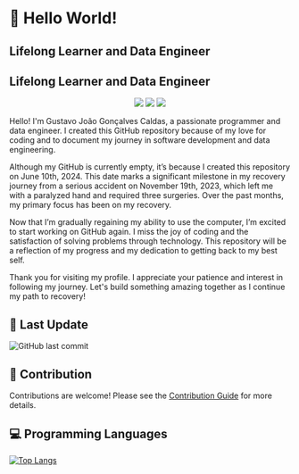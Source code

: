 # 👋 Hello World! 

## Lifelong Learner and Data Engineer

## Lifelong Learner and Data Engineer

<p align="center">
  <a href="https://www.linkedin.com/in/gustavocaldas22/"><img src="https://img.shields.io/badge/-LinkedIn-blue?style=flat-square&logo=LinkedIn&logoColor=white"></a>
  <a href="https://www.kaggle.com/gustavojgcaldas"><img src="https://img.shields.io/badge/-Kaggle-blue?style=flat-square&logo=Kaggle&logoColor=white"></a>
  <a href="mailto:your-email@gmail.com"><img src="https://img.shields.io/badge/-Gmail-red?style=flat-square&logo=Gmail&logoColor=white"></a>
</p>


Hello! I'm Gustavo João Gonçalves Caldas, a passionate programmer and data engineer. I created this GitHub repository because of my love for coding and to document my journey in software development and data engineering.

Although my GitHub is currently empty, it’s because I created this repository on June 10th, 2024. This date marks a significant milestone in my recovery journey from a serious accident on November 19th, 2023, which left me with a paralyzed hand and required three surgeries. Over the past months, my primary focus has been on my recovery.

Now that I’m gradually regaining my ability to use the computer, I’m excited to start working on GitHub again. I miss the joy of coding and the satisfaction of solving problems through technology. This repository will be a reflection of my progress and my dedication to getting back to my best self.

Thank you for visiting my profile. I appreciate your patience and interest in following my journey. Let's build something amazing together as I continue my path to recovery!

## 📅 Last Update

![GitHub last commit](https://img.shields.io/github/last-commit/gj-goncalvescaldas/gj-goncalvescaldas)

## 🤝 Contribution

Contributions are welcome! Please see the [Contribution Guide](CONTRIBUTING.md) for more details.

## 💻 Programming Languages

[![Top Langs](https://github-readme-stats.vercel.app/api/top-langs/?username=gj-goncalvescaldas&layout=compact)](https://github.com/gj-goncalvescaldas)
